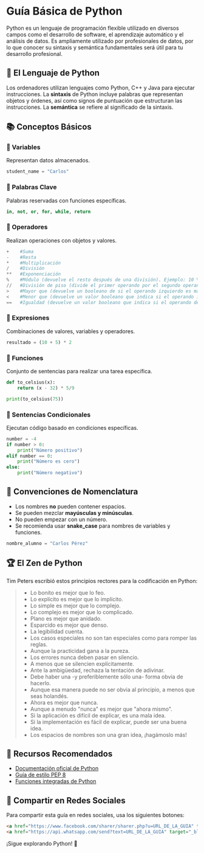 # Guía Básica de Python

Python es un lenguaje de programación flexible utilizado en diversos campos como el desarrollo de software, el aprendizaje automático y el análisis de datos. Es ampliamente utilizado por profesionales de datos, por lo que conocer su sintaxis y semántica fundamentales será útil para tu desarrollo profesional.

## 📌 El Lenguaje de Python

Los ordenadores utilizan lenguajes como Python, C++ y Java para ejecutar instrucciones. La **sintaxis** de Python incluye palabras que representan objetos y órdenes, así como signos de puntuación que estructuran las instrucciones. La **semántica** se refiere al significado de la sintaxis.

## 📚 Conceptos Básicos

### 🔹 Variables
Representan datos almacenados.
```python
student_name = "Carlos"
```

### 🔹 Palabras Clave
Palabras reservadas con funciones específicas.
```python
in, not, or, for, while, return
```

### 🔹 Operadores
Realizan operaciones con objetos y valores.
```python
+    #Suma
-    #Resta
*    #Multiplicación
/    #División
**   #Exponenciación 
%    #Módulo (devuelve el resto después de una división). Ejemplo: 10 % 3 = 1
//   #División de piso (divide el primer operando por el segundo operando y redondea el resultado al entero más cercano. Ejemplo: 5 // 2 = 2
>    #Mayor que (devuelve un booleano de si el operando izquierdo es mayor que el operando derecho)
<    #Menor que (devuelve un valor booleano que indica si el operando izquierdo es menor que el operando derecho)
==   #Igualdad (devuelve un valor booleano que indica si el operando de la izquierda es igual al de la derecha)
```

### 🔹 Expresiones
Combinaciones de valores, variables y operadores.
```python
resultado = (10 + 5) * 2
```

### 🔹 Funciones
Conjunto de sentencias para realizar una tarea específica.
```python
def to_celsius(x):
    return (x - 32) * 5/9

print(to_celsius(75))
```

### 🔹 Sentencias Condicionales
Ejecutan código basado en condiciones específicas.
```python
number = -4
if number > 0:
    print("Número positivo")
elif number == 0:
    print("Número es cero")
else:
    print("Número negativo")
```

## 📝 Convenciones de Nomenclatura
- Los nombres **no** pueden contener espacios.
- Se pueden mezclar **mayúsculas y minúsculas**.
- No pueden empezar con un número.
- Se recomienda usar **snake_case** para nombres de variables y funciones.
```python
nombre_alumno = "Carlos Pérez"
```

## 🏆 El Zen de Python
Tim Peters escribió estos principios rectores para la codificación en Python:

> -  Lo bonito es mejor que lo feo.
> -  Lo explícito es mejor que lo implícito.
> -  Lo simple es mejor que lo complejo.
> -  Lo complejo es mejor que lo complicado.
> -  Plano es mejor que anidado.
> -  Esparcido es mejor que denso.
> -  La legibilidad cuenta.
> -  Los casos especiales no son tan especiales como para romper las reglas.
> -  Aunque la practicidad gana a la pureza.
> -  Los errores nunca deben pasar en silencio.
> -  A menos que se silencien explícitamente.
> -  Ante la ambigüedad, rechaza la tentación de adivinar.
> -  Debe haber una -y preferiblemente sólo una- forma obvia de hacerlo.
> -  Aunque esa manera puede no ser obvia al principio, a menos que seas holandés.
> -  Ahora es mejor que nunca.
> -  Aunque a menudo "nunca" es mejor que "ahora mismo".
> -  Si la aplicación es difícil de explicar, es una mala idea.
> -  Si la implementación es fácil de explicar, puede ser una buena idea.
> -  Los espacios de nombres son una gran idea, ¡hagámoslo más!

## 📖 Recursos Recomendados
- [Documentación oficial de Python](https://docs.python.org/3/)
- [Guía de estilo PEP 8](https://peps.python.org/pep-0008/)
- [Funciones integradas de Python](https://docs.python.org/3/library/functions.html)


## 📢 Compartir en Redes Sociales
Para compartir esta guía en redes sociales, usa los siguientes botones:

```html
<a href="https://www.facebook.com/sharer/sharer.php?u=URL_DE_LA_GUIA" target="_blank">Compartir en Facebook</a>
<a href="https://api.whatsapp.com/send?text=URL_DE_LA_GUIA" target="_blank">Compartir en WhatsApp</a>
```

¡Sigue explorando Python! 🚀
